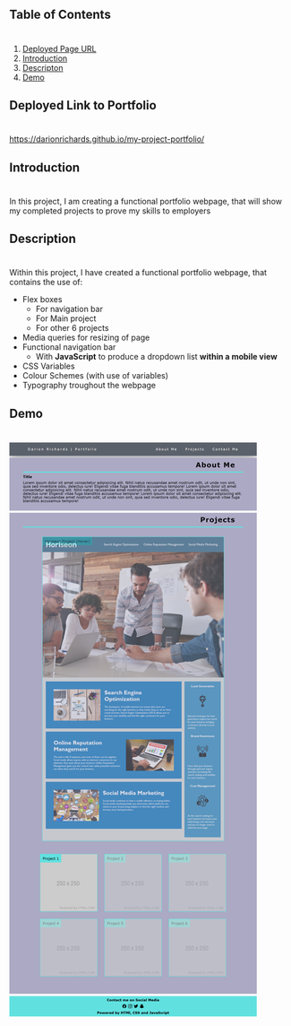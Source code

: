 ## **Table of Contents**
#
1.  [Deployed Page URL](#deployed-page-url)
2.  [Introduction](#introduction)
3.  [Descripton](#description)
4.  [Demo](#demo)

## **Deployed Link to Portfolio** 
#
https://darionrichards.github.io/my-project-portfolio/

## **Introduction**
#

In this project, I am creating a functional portfolio webpage, that will show my completed projects to prove my skills to employers

## **Description** 
#

Within this project, I have created a functional portfolio webpage, that contains the use of:

- Flex boxes
    * For navigation bar
    * For Main project
    * For other 6 projects
- Media queries for resizing of page
- Functional navigation bar
    * With **JavaScript** to produce a dropdown list **within a mobile view**
- CSS Variables
- Colour Schemes (with use of variables)
- Typography troughout the webpage

## **Demo**
#

<img src="assets\demo\demo_page.png">




